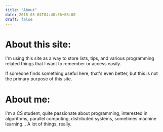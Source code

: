 ```yaml
---
title: "About"
date: 2018-05-04T04:48:56+08:00
draft: false
---
```


# About this site:

I'm using this site as a way to store lists, tips, and various programming
related things that I want to remember or access easily. 

If someone finds something useful here, that's even better, but this is not the
primary purpose of this site.

# About me:

I'm a CS student, quite passionate about programming, interested in algorithms,
parallel computing, distributed systems, sometimes machine learning... A lot of
things, really.
